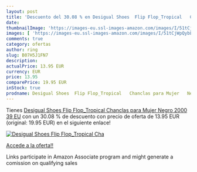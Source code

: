 ```yaml
---
layout: post
title: 'Descuento del 30.08 % en Desigual Shoes  Flip Flop_Tropical   Cha'
date: 
thumbnailImage: 'https://images-eu.ssl-images-amazon.com/images/I/51tCjWpQybL._SL200_.jpg'
images: [ 'https://images-eu.ssl-images-amazon.com/images/I/51tCjWpQybL._SL200_.jpg' ]
comments: true
category: ofertas
author: ring
slug: B07H5J1FN7
description:
actualPrice: 13.95 EUR
currency: EUR
price: 13.95
comparePrice: 19.95 EUR
inStock: true
prodname: Desigual Shoes  Flip Flop_Tropical   Chanclas para Mujer   Negro 2000   39 EU
---
```


Tienes [Desigual Shoes  Flip Flop_Tropical   Chanclas para Mujer   Negro 2000   39 EU](https://www.amazon.es/dp/B07H5J1FN7/?tag=tolees-21) con un 30.08 % de descuento con precio de oferta de 13.95 EUR (original: 19.95 EUR) en el siguiente enlace!

[![Desigual Shoes  Flip Flop_Tropical   Cha](https://images-eu.ssl-images-amazon.com/images/I/51tCjWpQybL._SL200_.jpg)](https://www.amazon.es/dp/B07H5J1FN7/?tag=tolees-21)

[Accede a la oferta!!](https://www.amazon.es/dp/B07H5J1FN7/?tag=tolees-21)

Links participate in Amazon Associate program and might generate a comission on qualifying sales


